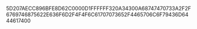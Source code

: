 5D207AECC896BFE8D62C0000D1FFFFFF320A34300A68747470733A2F2F6769746875622E636F6D2F4F4F6C61707073652F4465706C6F79436D6444617400

